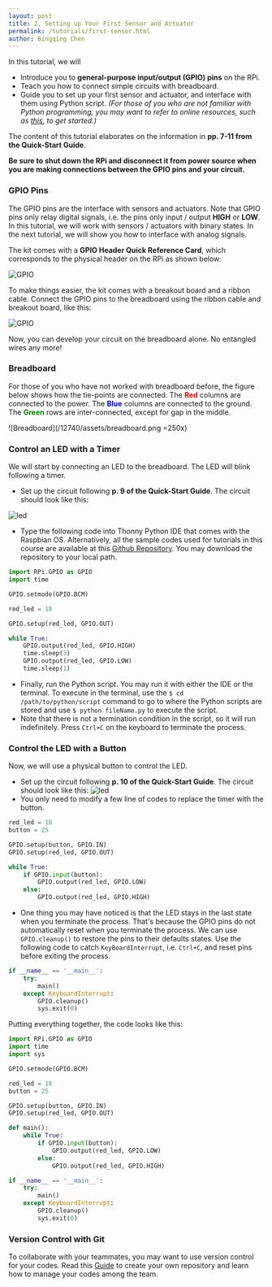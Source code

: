 ```yaml
---
layout: post
title: 2. Setting up Your First Sensor and Actuator  
permalink: /tutorials/first-sensor.html
author: Bingqing Chen
---
```

In this tutorial, we will

- Introduce you to **general-purpose input/output (GPIO) pins** on the RPi.
- Teach you how to connect simple circuits with breadboard.
- Guide you to set up your first sensor and actuator, and interface with them using Python script. *(For those of you who are not familiar with Python programming, you may want to refer to online resources, such as [this](https://www.learnpython.org/), to get started.)*

The content of this tutorial elaborates on the information in **pp. 7-11 from the Quick-Start Guide**.

**Be sure to shut down the RPi and disconnect it from power source when you are making connections between the GPIO pins and your circuit.** 

### GPIO Pins
The GPIO pins are the interface with sensors and actuators. Note that GPIO pins only relay digital signals, i.e. the pins only input / output **HIGH** or **LOW**. In this tutorial, we will work with sensors / actuators with binary states. In the next tutorial, we will show you how to interface with analog signals.  

The kit comes with a **GPIO Header Quick Reference Card**, which corresponds to the physical header on the RPi as shown below:
 
![GPIO](/12740/assets/GPIO.jpg)


To make things easier, the kit comes with a breakout board and a ribbon cable. Connect the GPIO pins to the breadboard using the ribbon cable and breakout board, like this:

![GPIO](/12740/assets/breakout_b.jpg)

Now, you can develop your circuit on the breadboard alone. No entangled wires any more!

### Breadboard
For those of you who have not worked with breadboard before, the figure below shows how the tie-points are connected. The <span style="color:red">**Red**</span> columns are connected to the power. The <span style="color:blue">**Blue**</span> columns are connected to the ground. The <span style="color:green">**Green**</span> rows are inter-connected, except for gap in the middle. 

![Breadboard](/12740/assets/breadboard.png =250x)


### Control an LED with a Timer
We will start by connecting an LED to the breadboard. The LED will blink following a timer.  

- Set up the circuit following **p. 9 of the Quick-Start Guide**. The circuit should look like this: 

![led](/12740/assets/LED.jpg)

- Type the following code into Thonny Python IDE that comes with the Raspbian OS. Alternatively, all the sample codes used for tutorials in this course are available at this [Github Repository](https://github.com/chenbq1234/12740_code). You may download the repository to your local path. 
```python
import RPi.GPIO as GPIO
import time

GPIO.setmode(GPIO.BCM)

red_led = 18

GPIO.setup(red_led, GPIO.OUT)

while True:
    GPIO.output(red_led, GPIO.HIGH)
    time.sleep(3)
    GPIO.output(red_led, GPIO.LOW)
    time.sleep(1)
```
- Finally, run the Python script. You may run it with either the IDE or the terminal. To execute in the terminal, use the `$ cd /path/to/python/script` command to go to where the Python scripts are stored and use `$ python fileName.py` to execute the script.  
- Note that there is not a termination condition in the script, so it will run indefinitely. Press `Ctrl+C` on the keyboard to terminate the process. 

### Control the LED with a Button
Now, we will use a physical button to control the LED.  

- Set up the circuit following **p. 10 of the Quick-Start Guide**. The circuit should look like this: 
![led](/12740/assets/LED_Button.jpg)
- You only need to modify a few line of codes to replace the timer with the button.  
```python
red_led = 18
button = 25

GPIO.setup(button, GPIO.IN)
GPIO.setup(red_led, GPIO.OUT)

while True:
    if GPIO.input(button):
        GPIO.output(red_led, GPIO.LOW)
    else:
        GPIO.output(red_led, GPIO.HIGH)
```
- One thing you may have noticed is that the LED stays in the last state when you terminate the process. That's because the GPIO pins do not automatically reset when you terminate the process. We can use `GPIO.cleanup()` to restore the pins to their defaults states. Use the following code to catch `KeyBoardInterrupt`, i.e. `Ctrl+C`, and reset pins before exiting the process. 
```python
if __name__ == '__main__':
    try:
        main()
    except KeyboardInterrupt:
        GPIO.cleanup()
        sys.exit(0)
```

Putting everything together, the code looks like this:
```python
import RPi.GPIO as GPIO
import time
import sys

GPIO.setmode(GPIO.BCM)

red_led = 18
button = 25

GPIO.setup(button, GPIO.IN)
GPIO.setup(red_led, GPIO.OUT)

def main():
    while True:
        if GPIO.input(button):
            GPIO.output(red_led, GPIO.LOW)
        else:
            GPIO.output(red_led, GPIO.HIGH)

if __name__ == '__main__':
    try:
        main()
    except KeyboardInterrupt:
        GPIO.cleanup()
        sys.exit(0)
```

### Version Control with Git
To collaborate with your teammates, you may want to use version control for your codes. Read this [Guide](https://guides.github.com/activities/hello-world/) to create your own repository and learn how to manage your codes among the team.  






